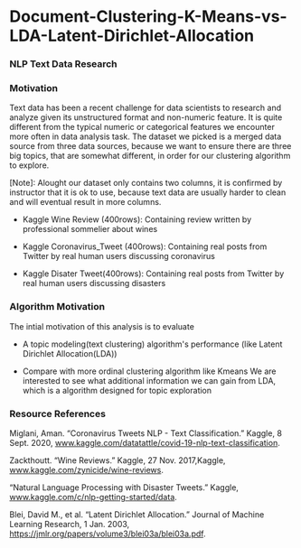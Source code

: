 # Document-Clustering-K-Means-vs-LDA-Latent-Dirichlet-Allocation

### NLP Text Data Research

### Motivation
Text data has been a recent challenge for data scientists to research and analyze given its unstructured format and non-numeric feature. It is quite different from the typical numeric or categorical features we encounter more often in data analysis task. The dataset we picked is a merged data source from three data sources, because we want to ensure there are three big topics, that are somewhat different, in order for our clustering algorithm to explore.

[Note]: Alought our dataset only contains two columns, it is confirmed by instructor that it is ok to use, because text data are usually harder to clean and will eventual result in more columns.


- Kaggle Wine Review (400rows): Containing review written by professional sommelier about wines

- Kaggle Coronavirus_Tweet (400rows): Containing real posts from Twitter by real human users discussing coronavirus

- Kaggle Disater Tweet(400rows): Containing real posts from Twitter by real human users discussing disasters


### Algorithm Motivation
The intial motivation of this analysis is to evaluate

- A topic modeling(text clustering) algorithm's performance (like Latent Dirichlet Allocation(LDA))

- Compare with more ordinal clustering algorithm like Kmeans
We are interested to see what additional information we can gain from LDA, which is a algorithm designed for topic exploration

### Resource References
Miglani, Aman. “Coronavirus Tweets NLP - Text Classification.” Kaggle, 8 Sept. 2020, www.kaggle.com/datatattle/covid-19-nlp-text-classification.

Zackthoutt. “Wine Reviews.” Kaggle, 27 Nov. 2017,Kaggle, www.kaggle.com/zynicide/wine-reviews.

“Natural Language Processing with Disaster Tweets.” Kaggle, www.kaggle.com/c/nlp-getting-started/data.

Blei, David M., et al. “Latent Dirichlet Allocation.” Journal of Machine Learning Research, 1 Jan. 2003, https://jmlr.org/papers/volume3/blei03a/blei03a.pdf.
